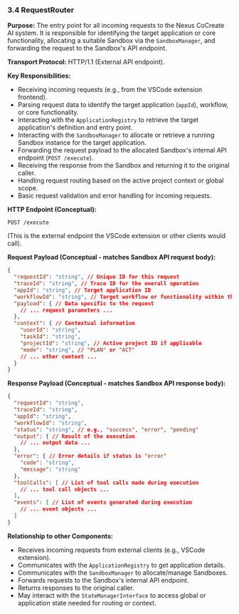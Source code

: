 ### 3.4 RequestRouter

**Purpose:** The entry point for all incoming requests to the Nexus CoCreate AI system. It is responsible for identifying the target application or core functionality, allocating a suitable Sandbox via the `SandboxManager`, and forwarding the request to the Sandbox's API endpoint.

**Transport Protocol:** HTTP/1.1 (External API endpoint).

**Key Responsibilities:**
*   Receiving incoming requests (e.g., from the VSCode extension frontend).
*   Parsing request data to identify the target application (`appId`), workflow, or core functionality.
*   Interacting with the `ApplicationRegistry` to retrieve the target application's definition and entry point.
*   Interacting with the `SandboxManager` to allocate or retrieve a running Sandbox instance for the target application.
*   Forwarding the request payload to the allocated Sandbox's internal API endpoint (`POST /execute`).
*   Receiving the response from the Sandbox and returning it to the original caller.
*   Handling request routing based on the active project context or global scope.
*   Basic request validation and error handling for incoming requests.

**HTTP Endpoint (Conceptual):**

```
POST /execute
```
(This is the external endpoint the VSCode extension or other clients would call).

**Request Payload (Conceptual - matches Sandbox API request body):**

```json
{
  "requestId": "string", // Unique ID for this request
  "traceId": "string", // Trace ID for the overall operation
  "appId": "string", // Target application ID
  "workflowId": "string", // Target workflow or functionality within the app
  "payload": { // Data specific to the request
    // ... request parameters ...
  },
  "context": { // Contextual information
    "userId": "string",
    "taskId": "string",
    "projectId": "string", // Active project ID if applicable
    "mode": "string", // "PLAN" or "ACT"
    // ... other context ...
  }
}
```

**Response Payload (Conceptual - matches Sandbox API response body):**

```json
{
  "requestId": "string",
  "traceId": "string",
  "appId": "string",
  "workflowId": "string",
  "status": "string", // e.g., "success", "error", "pending"
  "output": { // Result of the execution
    // ... output data ...
  },
  "error": { // Error details if status is "error"
    "code": "string",
    "message": "string"
  },
  "toolCalls": [ // List of tool calls made during execution
    // ... tool call objects ...
  ],
  "events": [ // List of events generated during execution
    // ... event objects ...
  ]
}
```

**Relationship to other Components:**
*   Receives incoming requests from external clients (e.g., VSCode extension).
*   Communicates with the `ApplicationRegistry` to get application details.
*   Communicates with the `SandboxManager` to allocate/manage Sandboxes.
*   Forwards requests to the Sandbox's internal API endpoint.
*   Returns responses to the original caller.
*   May interact with the `StateManagerInterface` to access global or application state needed for routing or context.
